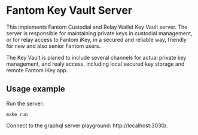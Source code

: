 # Fantom Key Vault Server

This implements Fantom Custodial and Relay Wallet Key Vault server. The server is responsible for maintaining 
private keys in custodial management, or for relay access to Fantom iKey, in a secured and reliable way, friendly 
for new and also senior Fantom users.

The Key Vault is planed to include several channels for actual private key management, and realy access, including
local secured key storage and remote Fantom iKey app.

## Usage example

Run the server:
```shell script
make run
```

Connect to the graphql server playground: http://localhost:3030/.
